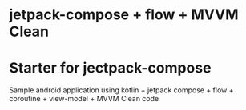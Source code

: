 # jetpack-compose + flow + MVVM Clean
# Starter for jectpack-compose
Sample android application using kotlin + jetpack compose + flow + coroutine + view-model + MVVM Clean code
